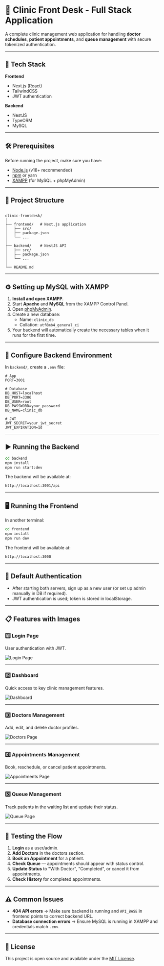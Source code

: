 # 🏥 Clinic Front Desk - Full Stack Application

A complete clinic management web application for handling **doctor schedules**, **patient appointments**, and **queue management** with secure tokenized authentication.

---

## 📌 Tech Stack

**Frontend**
- Next.js (React)
- TailwindCSS
- JWT authentication

**Backend**
- NestJS
- TypeORM
- MySQL

---

## 🛠 Prerequisites

Before running the project, make sure you have:

- [Node.js](https://nodejs.org/) (v18+ recommended)
- [npm](https://www.npmjs.com/) or yarn
- [XAMPP](https://www.apachefriends.org/) (for MySQL + phpMyAdmin)

---

## 📂 Project Structure

```

clinic-frontdesk/
│
├── frontend/   # Next.js application
│   ├── src/
│   ├── package.json
│   └── ...
│
├── backend/    # NestJS API
│   ├── src/
│   ├── package.json
│   └── ...
│
└── README.md

````

---

## ⚙️ Setting up MySQL with XAMPP

1. **Install and open XAMPP**.
2. Start **Apache** and **MySQL** from the XAMPP Control Panel.
3. Open [phpMyAdmin](http://localhost/phpmyadmin/).
4. Create a new database:
   - Name: `clinic_db`
   - Collation: `utf8mb4_general_ci`
5. Your backend will automatically create the necessary tables when it runs for the first time.

---

## 🔐 Configure Backend Environment

In `backend/`, create a `.env` file:

```env
# App
PORT=3001

# Database
DB_HOST=localhost
DB_PORT=3306
DB_USER=root
DB_PASSWORD=your_password
DB_NAME=clinic_db

# JWT
JWT_SECRET=your_jwt_secret
JWT_EXPIRATION=1d
````

---

## ▶️ Running the Backend

```bash
cd backend
npm install
npm run start:dev
```

The backend will be available at:

```
http://localhost:3001/api
```

---

## 🖥 Running the Frontend

In another terminal:

```bash
cd frontend
npm install
npm run dev
```

The frontend will be available at:

```
http://localhost:3000
```

---

## 🔑 Default Authentication

* After starting both servers, sign up as a new user (or set up admin manually in DB if required).
* JWT authentication is used; token is stored in localStorage.

---

## 📋 Features with Images

### 1️⃣ Login Page

User authentication with JWT.

![Login Page](./screenshots/login.png)

---

### 2️⃣ Dashboard

Quick access to key clinic management features.

![Dashboard](./screenshots/dashboard.png)

---

### 3️⃣ Doctors Management

Add, edit, and delete doctor profiles.

![Doctors Page](./screenshots/doctors.png)

---

### 4️⃣ Appointments Management

Book, reschedule, or cancel patient appointments.

![Appointments Page](./screenshots/appointments.png)

---

### 5️⃣ Queue Management

Track patients in the waiting list and update their status.

![Queue Page](./screenshots/queue.png)

---

## 🧪 Testing the Flow

1. **Login** as a user/admin.
2. **Add Doctors** in the doctors section.
3. **Book an Appointment** for a patient.
4. **Check Queue** — appointments should appear with status control.
5. **Update Status** to "With Doctor", "Completed", or cancel it from appointments.
6. **Check History** for completed appointments.

---

## ⚠️ Common Issues

* **404 API errors** → Make sure backend is running and `API_BASE` in frontend points to correct backend URL.
* **Database connection errors** → Ensure MySQL is running in XAMPP and credentials match `.env`.

---

## 📜 License

This project is open source and available under the [MIT License](LICENSE).

